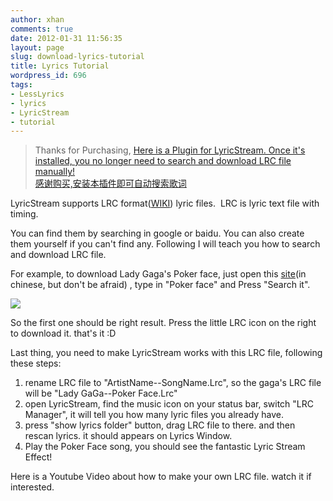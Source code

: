 ```yaml
---
author: xhan
comments: true
date: 2012-01-31 11:56:35
layout: page
slug: download-lyrics-tutorial
title: Lyrics Tutorial
wordpress_id: 696
tags:
- LessLyrics
- lyrics
- LyricStream
- tutorial
---
```


> Thanks for Purchasing, [Here is a Plugin for LyricStream. Once it's installed, you no longer need to search and download LRC file manually!](http://ixhan.com/lesslyrics/plugin/)    
>  [感谢购买,安装本插件即可自动搜索歌词](http://ixhan.com/lesslyrics/plugin/)


LyricStream supports LRC format([WIKI](http://en.wikipedia.org/wiki/LRC_(file_format))) lyric files.  LRC is lyric text file with timing.

You can find them by searching in google or baidu. You can also create them yourself if you can't find any. Following I will teach you how to search and download LRC file.

For example, to download Lady Gaga's Poker face, just open this [site](http://translate.googleusercontent.com/translate_c?act=url&hl=en&ie=UTF8&prev=_t&rurl=translate.google.com.hk&sl=auto&tl=en&twu=1&u=http://www.mtvzz.com/&usg=ALkJrhjIH5UhLgQjCR32Vj_BUMBMRbCK1Q)(in chinese, but don't be afraid) , type in "Poker face" and Press "Search it".

[![](http://ixhan.com/wp-content/uploads/2012/01/search-result.png)](http://ixhan.com/wp-content/uploads/2012/01/search-result.png)

So the first one should be right result. Press the little LRC icon on the right to download it. that's it :D

Last thing, you need to make LyricStream works with this LRC file, following these steps:

	
  1. rename LRC file to "ArtistName--SongName.Lrc", so the gaga's LRC file will be "Lady GaGa--Poker Face.Lrc"
  2. open LyricStream, find the music icon on your status bar, switch "LRC Manager", it will tell you how many lyric files you already have.
  3. press "show lyrics folder" button, drag LRC file to there. and then rescan lyrics. it should appears on Lyrics Window.
  4. Play the Poker Face song, you should see the fantastic Lyric Stream Effect!




Here is a Youtube Video about how to make your own LRC file. watch it if interested.


